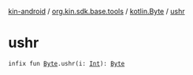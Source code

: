 [kin-android](../../index.md) / [org.kin.sdk.base.tools](../index.md) / [kotlin.Byte](index.md) / [ushr](./ushr.md)

# ushr

`infix fun `[`Byte`](https://kotlinlang.org/api/latest/jvm/stdlib/kotlin/-byte/index.html)`.ushr(i: `[`Int`](https://kotlinlang.org/api/latest/jvm/stdlib/kotlin/-int/index.html)`): `[`Byte`](https://kotlinlang.org/api/latest/jvm/stdlib/kotlin/-byte/index.html)